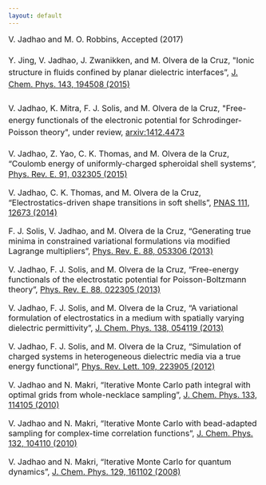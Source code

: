 ```yaml
---
layout: default
---
```


<div class="bg-none section" id="content">
    <div class="row">
            <div><font size="3">V. Jadhao and M.
                O. Robbins, Accepted (2017)<br/><br/></font></div>
        <div dir="ltr">
            <div dir="ltr"><font size="3">Y. Jing, V. Jadhao, J.
                Zwanikken, and M. Olvera de la Cruz, "<span
                        style="line-height:1.5;background-color:transparent">Ionic structure in fluids confined by</span>
                planar dielectric interfaces<span
                        style="line-height:1.5;background-color:transparent">”, <a
                        href="http://scitation.aip.org/content/aip/journal/jcp/143/19/10.1063/1.4935704"
                        rel="nofollow">J. Chem. Phys. 143, 194508 (2015)</a></span></font><span
                    style="line-height:1.5;background-color:transparent"><br/><font
                    size="3"><br/></font></span></div>
            <div dir="ltr"><span
                    style="line-height:1.5;background-color:transparent"><div
                    dir="ltr"><font size="3">V. Jadhao, K. Mitra, F. J. Solis, and M. Olvera de la Cruz, "Free-energy functionals of the electronic potential for
Schrodinger-Poisson theory", under review, <a href="http://arxiv.org/abs/1412.4473" rel="nofollow">arxiv:1412.4473</a></font><br/><br/></div></span></div>
            <font size="3">V. Jadhao, Z. Yao, C. K. Thomas, and
                M. Olvera de la Cruz, “Coulomb energy of
                uniformly-charged spheroidal shell
                systems</font><span
                style="line-height:1.5">”, </span><font
                size="3"><a
                href="http://journals.aps.org/pre/abstract/10.1103/PhysRevE.91.032305"
                rel="nofollow">Phys. Rev. E. 91, 032305
            (2015)</a></font><br/><br/><font size="3">V. Jadhao,
            C. K. Thomas, and M. Olvera de la Cruz,
            “Electrostatics-driven shape transitions in
            soft shells”, <a
                    href="http://www.pnas.org/content/111/35/12673.short"
                    rel="nofollow">PNAS 111, 12673
                (2014)</a></font><br/><br/><font size="3">F. J.
            Solis, V. Jadhao, and M. Olvera de la Cruz,
            “Generating true minima in constrained
            variational formulations via modified Lagrange
            multipliers”, <a
                    href="http://journals.aps.org/pre/abstract/10.1103/PhysRevE.88.053306"
                    rel="nofollow">Phys. Rev. E. 88, 053306
                (2013)</a></font><br/><br/><font size="3">V.
            Jadhao, F. J. Solis, and M. Olvera de la Cruz,
            “Free-energy functionals of the electrostatic
            potential for Poisson-Boltzmann theory”, <a
                    href="http://journals.aps.org/pre/abstract/10.1103/PhysRevE.88.022305"
                    rel="nofollow">Phys. Rev. E. 88, 022305
                (2013)</a></font><br/><br/><font size="3">V.
            Jadhao, F. J. Solis, and M. Olvera de la Cruz, “A
            variational formulation of electrostatics in
            a medium with spatially varying dielectric
            permittivity”, <a
                    href="http://scitation.aip.org/content/aip/journal/jcp/138/5/10.1063/1.4789955"
                    rel="nofollow">J. Chem. Phys. 138, 054119
                (2013)</a></font><br/><br/><font size="3">V.
            Jadhao, F. J. Solis, and M. Olvera de la Cruz,
            “Simulation of charged systems in
            heterogeneous dielectric media via a true energy
            functional”, <a
                    href="http://journals.aps.org/prl/abstract/10.1103/PhysRevLett.109.223905"
                    rel="nofollow">Phys. Rev. Lett. 109, 223905
                (2012)</a></font><br/><br/><font size="3">V.
            Jadhao and N. Makri, “Iterative Monte Carlo path
            integral with optimal grids from
            whole-necklace sampling”, <a
                    href="http://scitation.aip.org/content/aip/journal/jcp/133/11/10.1063/1.3476462"
                    rel="nofollow">J. Chem. Phys. 133, 114105
                (2010)</a></font><br/><br/><font size="3">V.
            Jadhao and N. Makri, “Iterative Monte Carlo with
            bead-adapted sampling for complex-time correlation
            functions”, <a
                    href="http://scitation.aip.org/content/aip/journal/jcp/132/10/10.1063/1.3317477"
                    rel="nofollow">J. Chem. Phys. 132, 104110
                (2010)</a></font><br/><br/><font size="3">V.
            Jadhao and N. Makri, “Iterative Monte Carlo for
            quantum dynamics”, <a
                    href="http://scitation.aip.org/content/aip/journal/jcp/129/16/10.1063/1.3000393"
                    rel="nofollow">J. Chem. Phys. 129, 161102
                (2008)</a></font><br/>
       </div>
    </div>
</div>